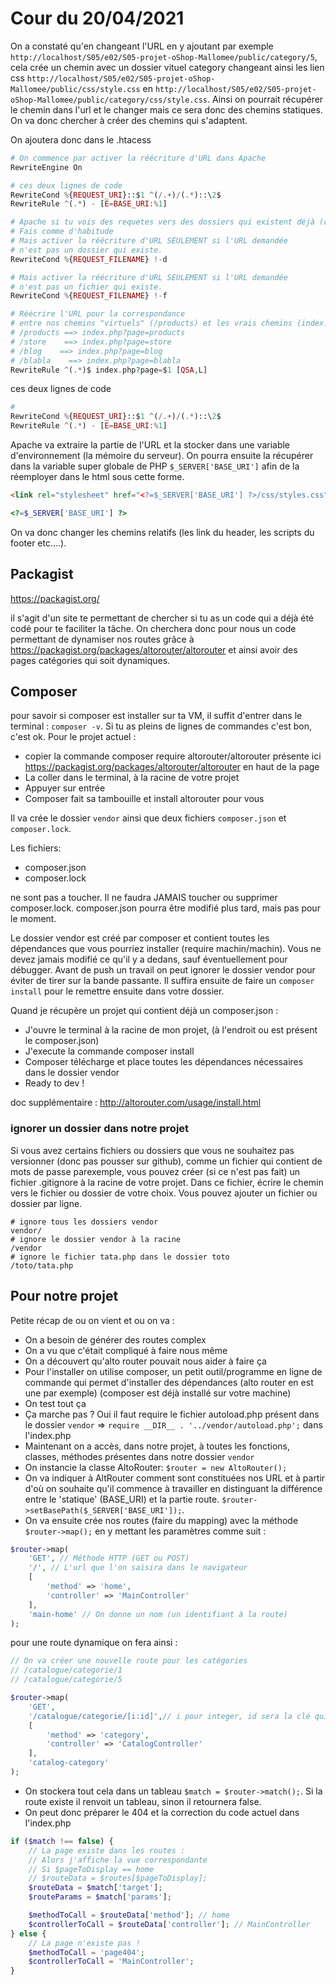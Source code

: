 # Cour du 20/04/2021

On a constaté qu'en changeant l'URL en y ajoutant par exemple `http://localhost/S05/e02/S05-projet-oShop-Mallomee/public/category/5`, cela crée un chemin avec un dossier vituel category changeant ainsi les lien css `http://localhost/S05/e02/S05-projet-oShop-Mallomee/public/css/style.css` en `http://localhost/S05/e02/S05-projet-oShop-Mallomee/public/category/css/style.css`. Ainsi on pourrait récupérer le chemin dans l'url et le changer mais ce sera donc des chemins statiques. On va donc chercher à créer des chemins qui s'adaptent.

On ajoutera donc dans le .htacess

```php
# On commence par activer la réécriture d'URL dans Apache
RewriteEngine On 

# ces deux lignes de code
RewriteCond %{REQUEST_URI}::$1 ^(/.+)/(.*)::\2$
RewriteRule ^(.*) - [E=BASE_URI:%1]

# Apache si tu vois des requetes vers des dossiers qui existent déjà (css, img, vendor, ...)
# Fais comme d'habitude
# Mais activer la réécriture d'URL SEULEMENT si l'URL demandée
# n'est pas un dossier qui existe.
RewriteCond %{REQUEST_FILENAME} !-d

# Mais activer la réécriture d'URL SEULEMENT si l'URL demandée
# n'est pas un fichier qui existe.
RewriteCond %{REQUEST_FILENAME} !-f

# Réécrire l'URL pour la correspondance 
# entre nos chemins "virtuels" (/products) et les vrais chemins (index.php?page=products)
# /products ==> index.php?page=products
# /store    ==> index.php?page=store
# /blog    ==> index.php?page=blog
# /blabla    ==> index.php?page=blabla
RewriteRule ^(.*)$ index.php?page=$1 [QSA,L]
```

ces deux lignes de code

```php
# 
RewriteCond %{REQUEST_URI}::$1 ^(/.+)/(.*)::\2$
RewriteRule ^(.*) - [E=BASE_URI:%1]
```

Apache va extraire la partie de l'URL et la stocker dans une variable d'environnement (la mémoire du serveur). On pourra ensuite la récupérer dans la variable super globale de PHP `$_SERVER['BASE_URI']` afin de la réemployer dans le html sous cette forme.

```html
<link rel="stylesheet" href="<?=$_SERVER['BASE_URI'] ?>/css/styles.css">
```

```php
<?=$_SERVER['BASE_URI'] ?>
```

On va donc changer les chemins relatifs (les link du header, les scripts du footer etc....).

## Packagist

https://packagist.org/

il s'agit d'un site te permettant de chercher si tu as un code qui a déjà été codé pour te faciliter la tâche. On cherchera donc pour nous un code permettant de dynamiser nos routes grâce à https://packagist.org/packages/altorouter/altorouter et ainsi avoir des pages catégories qui soit dynamiques.

## Composer

pour savoir si composer est installer sur ta VM, il suffit d'entrer dans le terminal : `composer -v`. Si tu as pleins de lignes de commandes c'est bon, c'est ok.
Pour le projet actuel : 

- copier la commande composer require altorouter/altorouter présente ici https://packagist.org/packages/altorouter/altorouter en haut de la page
- La coller dans le terminal, à la racine de votre projet
- Appuyer sur entrée
- Composer fait sa tambouille et install altorouter pour vous

Il va crée le dossier ``vendor`` ainsi que deux fichiers ``composer.json`` et ``composer.lock``.

Les fichiers:

- composer.json
- composer.lock

ne sont pas a toucher. Il ne faudra JAMAIS toucher ou supprimer composer.lock. composer.json pourra être modifié plus tard, mais pas pour le moment.

Le dossier vendor est créé par composer et contient toutes les dépendances que vous pourriez installer (require machin/machin). Vous ne devez jamais modifié ce qu'il y a dedans, sauf éventuellement pour débugger. Avant de push un travail on peut ignorer le dossier vendor pour éviter de tirer sur la bande passante. Il suffira ensuite de faire un `composer install` pour le remettre ensuite dans votre dossier.

Quand je récupère un projet qui contient déjà un composer.json :

- J'ouvre le terminal à la racine de mon projet, (à l'endroit ou est présent le composer.json)
- J'execute la commande composer install
- Composer télécharge et place toutes les dépendances nécessaires dans le dossier vendor
- Ready to dev !

doc supplémentaire : http://altorouter.com/usage/install.html

### ignorer un dossier dans notre projet

Si vous avez certains fichiers ou dossiers que vous ne souhaitez pas versionner (donc pas pousser sur github), comme un fichier qui contient de mots de passe parexemple, vous pouvez créer (si ce n'est pas fait) un fichier .gitignore à la racine de votre projet.
Dans ce fichier, écrire le chemin vers le fichier ou dossier de votre choix.
Vous pouvez ajouter un fichier ou dossier par ligne.

```
# ignore tous les dossiers vendor
vendor/
# ignore le dossier vendor à la racine
/vendor
# ignore le fichier tata.php dans le dossier toto
/toto/tata.php
```

## Pour notre projet

Petite récap de ou on vient et ou on va :

- On a besoin de générer des routes complex
- On a vu que c'était compliqué à faire nous même
- On a découvert qu'alto router pouvait nous aider à faire ça
- Pour l'installer on utilise composer, un petit outil/programme en ligne de commande qui permet d'installer des dépendances (alto router en est une par exemple) (composer est déjà installé sur votre machine)
- On test tout ça
- Ça marche pas ? Oui il faut require le fichier autoload.php présent dans le dossier ``vendor`` => ``require __DIR__ . '../vendor/autoload.php';`` dans l'index.php
- Maintenant on a accès, dans notre projet, à toutes les fonctions, classes, méthodes présentes dans notre dossier ``vendor``
- On instancie la classe AltoRouter: `$router = new AltoRouter();`
- On va indiquer à AltRouter comment sont constituées nos URL et à partir d'où on souhaite qu'il commence à travailler en distinguant la différence entre le 'statique' (BASE_URI) et la partie route. ``$router->setBasePath($_SERVER['BASE_URI']);``. 
- On va ensuite crée nos routes (faire du mapping) avec la méthode `$router->map();` en y mettant les paramètres comme suit : 

```php
$router->map(
    'GET', // Méthode HTTP (GET ou POST)
    '/', // L'url que l'on saisira dans le navigateur
    [
        'method' => 'home',
        'controller' => 'MainController'
    ], 
    'main-home' // On donne un nom (un identifiant à la route)
);
```

pour une route dynamique on fera ainsi : 

```php
// On va créer une nouvelle route pour les catégories
// /catalogue/categorie/1
// /catalogue/categorie/5

$router->map(
    'GET',
    '/catalogue/categorie/[i:id]',// i pour integer, id sera la clé qui stockera cette valeur
    [
        'method' => 'category',
        'controller' => 'CatalogController' 
    ],
    'catalog-category'
);
```

- On stockera tout cela dans un tableau `$match = $router->match();`. Si la route existe il renvoit un tableau, sinon il retournera false.
- On peut donc préparer le 404 et la correction du code actuel dans l'index.php

```php
if ($match !== false) {
    // La page existe dans les routes : 
    // Alors j'affiche la vue correspondante
    // Si $pageToDisplay == home
    // $routeData = $routes[$pageToDisplay];
    $routeData = $match['target'];
    $routeParams = $match['params'];

    $methodToCall = $routeData['method']; // home
    $controllerToCall = $routeData['controller']; // MainController    
} else {
    // La page n'existe pas !
    $methodToCall = 'page404';
    $controllerToCall = 'MainController';
}
```
